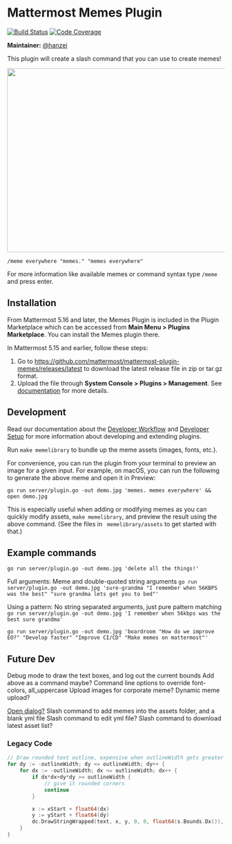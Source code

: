 # Mattermost Memes Plugin

[![Build Status](https://img.shields.io/circleci/project/github/mattermost/mattermost-plugin-memes/master.svg)](https://circleci.com/gh/mattermost/mattermost-plugin-memes)
[![Code Coverage](https://img.shields.io/codecov/c/github/mattermost/mattermost-plugin-memes/master.svg)](https://codecov.io/gh/mattermost/mattermost-plugin-memes)

**Maintainer:** [@hanzei](https://github.com/hanzei)

This plugin will create a slash command that you can use to create memes!

<img src="screenshot.png" width="583" height="426" />

`/meme everywhere "memes." "memes everywhere"`

For more information like available memes or command syntax type `/meme ` and press enter.

## Installation

From Mattermost 5.16 and later, the Memes Plugin is included in the Plugin Marketplace which can be accessed from **Main Menu > Plugins Marketplace**. You can install the Memes plugin there.

In Mattermost 5.15 and earlier, follow these steps:

1. Go to https://github.com/mattermost/mattermost-plugin-memes/releases/latest to download the latest release file in zip or tar.gz format.
2. Upload the file through **System Console > Plugins > Management**. See [documentation](https://docs.mattermost.com/administration/plugins.html#set-up-guide) for more details.

## Development

Read our documentation about the [Developer Workflow](https://developers.mattermost.com/extend/plugins/developer-workflow/) and [Developer Setup](https://developers.mattermost.com/extend/plugins/developer-setup/) for more information about developing and extending plugins.

Run `make memelibrary` to bundle up the meme assets (images, fonts, etc.).

For convenience, you can run the plugin from your terminal to preview an image for a given input. For example, on macOS, you can run the following to generate the above meme and open it in Preview:

`go run server/plugin.go -out demo.jpg 'memes. memes everywhere' && open demo.jpg`

This is especially useful when adding or modifying memes as you can quickly modify assets, `make memelibrary`, and preview the result using the above command. (See the files in ` memelibrary/assets` to get started with that.)

## Example commands
`go run server/plugin.go -out demo.jpg 'delete all the things!'`

Full arguments: Meme and double-quoted string arguments
`go run server/plugin.go -out demo.jpg 'sure-grandma "I remember when 56KBPS was the best" "sure grandma lets get you to bed"'`

Using a pattern: No string separated arguments, just pure pattern matching
`go run server/plugin.go -out demo.jpg 'I remember when 56kbps was the best sure grandma'`

`go run server/plugin.go -out demo.jpg 'boardroom "How do we improve EO?" "Develop faster" "Improve CI/CD" "Make memes on mattermost"'`
## Future Dev
Debug mode to draw the text boxes, and log out the current bounds
Add above as a command maybe?
Command line options to override font-colors, all_uppercase
Upload images for corporate meme?
Dynamic meme upload?

[Open dialog?](https://developers.mattermost.com/integrate/admin-guide/admin-interactive-dialogs/)
Slash command to add memes into the assets folder, and a blank yml file
Slash command to edit yml file?
Slash command to download latest asset list?

### Legacy Code
```go
// Draw rounded text outline, expensive when outlineWidth gets greater
for dy := -outlineWidth; dy <= outlineWidth; dy++ {
    for dx := -outlineWidth; dx <= outlineWidth; dx++ {
        if dx*dx+dy*dy >= outlineWidth {
            // give it rounded corners
            continue
        }

        x := xStart + float64(dx)
        y := yStart + float64(dy)
        dc.DrawStringWrapped(text, x, y, 0, 0, float64(s.Bounds.Dx()), 1.0, xAlign)
    }
}
```